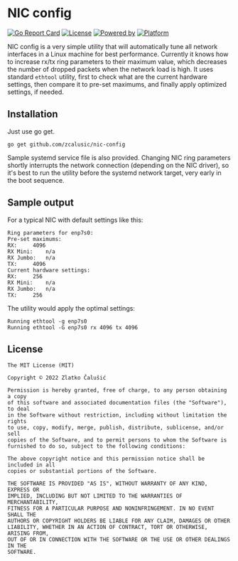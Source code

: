 # NIC config

[![Go Report Card](https://goreportcard.com/badge/github.com/zcalusic/nic-config)](https://goreportcard.com/report/github.com/zcalusic/nic-config)
[![License](https://img.shields.io/badge/license-MIT-a31f34.svg?maxAge=2592000)](https://github.com/zcalusic/nic-config/blob/master/LICENSE)
[![Powered by](https://img.shields.io/badge/powered_by-Go-5272b4.svg?maxAge=2592000)](https://go.dev/)
[![Platform](https://img.shields.io/badge/platform-Linux-009bde.svg?maxAge=2592000)](https://www.linuxfoundation.org/)

NIC config is a very simple utility that will automatically tune all network interfaces in a Linux machine for best performance. Currently it knows how to increase rx/tx ring parameters to their maximum value, which decreases the number of dropped packets when the network load is high. It uses standard ```ethtool``` utility, first to check what are the current hardware settings, then compare it to pre-set maximums, and finally apply optimized settings, if needed.

## Installation

Just use go get.

```
go get github.com/zcalusic/nic-config
```

Sample systemd service file is also provided. Changing NIC ring parameters shortly interrupts the network connection (depending on the NIC driver), so it's best to run the utility before the systemd network target, very early in the boot sequence.

## Sample output

For a typical NIC with default settings like this:

```
Ring parameters for enp7s0:
Pre-set maximums:
RX:		4096
RX Mini:	n/a
RX Jumbo:	n/a
TX:		4096
Current hardware settings:
RX:		256
RX Mini:	n/a
RX Jumbo:	n/a
TX:		256
```

The utility would apply the optimal settings:

```
Running ethtool -g enp7s0
Running ethtool -G enp7s0 rx 4096 tx 4096
```

## License

```
The MIT License (MIT)

Copyright © 2022 Zlatko Čalušić

Permission is hereby granted, free of charge, to any person obtaining a copy
of this software and associated documentation files (the "Software"), to deal
in the Software without restriction, including without limitation the rights
to use, copy, modify, merge, publish, distribute, sublicense, and/or sell
copies of the Software, and to permit persons to whom the Software is
furnished to do so, subject to the following conditions:

The above copyright notice and this permission notice shall be included in all
copies or substantial portions of the Software.

THE SOFTWARE IS PROVIDED "AS IS", WITHOUT WARRANTY OF ANY KIND, EXPRESS OR
IMPLIED, INCLUDING BUT NOT LIMITED TO THE WARRANTIES OF MERCHANTABILITY,
FITNESS FOR A PARTICULAR PURPOSE AND NONINFRINGEMENT. IN NO EVENT SHALL THE
AUTHORS OR COPYRIGHT HOLDERS BE LIABLE FOR ANY CLAIM, DAMAGES OR OTHER
LIABILITY, WHETHER IN AN ACTION OF CONTRACT, TORT OR OTHERWISE, ARISING FROM,
OUT OF OR IN CONNECTION WITH THE SOFTWARE OR THE USE OR OTHER DEALINGS IN THE
SOFTWARE.
```

